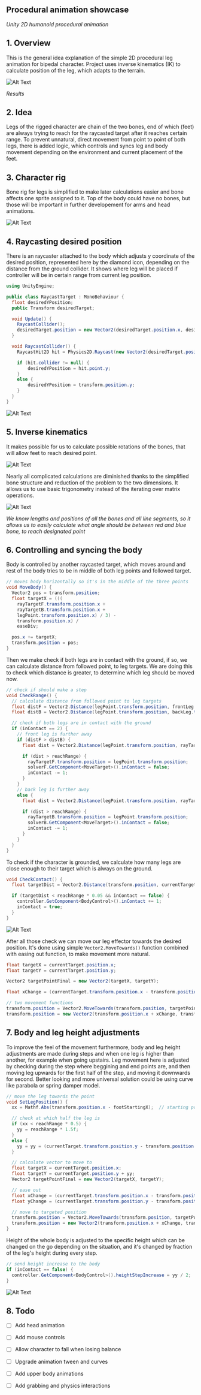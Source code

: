 ## Procedural animation showcase
_Unity 2D humanoid procedural animation_

## 1. Overview
  This is the general idea explanation of the simple 2D procedural leg animation for bipedal character. Project uses inverse kinematics (IK) to calculate position of the leg, which adapts to the terrain.
  
  ![Alt Text](https://media.giphy.com/media/Y3S9FdlkHIynsJgPaj/giphy.gif)

_Results_

## 2. Idea
  Legs of the rigged character are chain of the two bones, end of which (feet) are always trying to reach for the raycasted target after it reaches certain range. To prevent unnatural, direct movement from point to point of both legs, there is added logic, which controls and syncs leg and body movement depending on the environment and current placement of the feet.
  
## 3. Character rig
  Bone rig for legs is simplified to make later calculations easier and bone affects one sprite assigned to it. Top of the body could have no bones, but those will be important in further developement for arms and head animations. 
  
  ![Alt Text](https://github.com/Re50N4NC3/proceduralAnimation2D/blob/master/ikCharacterRig.PNG)

## 4. Raycasting desired position
  There is an raycaster attached to the body which adjusts y coordinate of the desired position, represented here by the diamond icon, depending on the distance from the ground collider. It shows where leg will be placed if controller will be in certain range from current leg position.

```C#
using UnityEngine;

public class RaycastTarget : MonoBehaviour {
  float desiredYPosition;
  public Transform desiredTarget;

  void Update() {
    RaycastCollider();
    desiredTarget.position = new Vector2(desiredTarget.position.x, desiredYPosition);
  }

  void RaycastCollider() {
    RaycastHit2D hit = Physics2D.Raycast(new Vector2(desiredTarget.position.x, transform.position.y + 5), -Vector2.up, 12f);

    if (hit.collider != null) {
        desiredYPosition = hit.point.y;
    }
    else {
        desiredYPosition = transform.position.y;
    }
  }
}
```

![Alt Text](https://media.giphy.com/media/Q7ds6FdBQB03IzmXaO/giphy.gif)

## 5. Inverse kinematics
  It makes possible for us to calculate possible rotations of the bones, that will allow feet to reach desired point.
  
  ![Alt Text](https://github.com/Re50N4NC3/proceduralAnimation2D/blob/master/ikFeet.gif)
  
  Nearly all complicated calculations are diminished thanks to the simplified bone structure and reduction of the problem to the two dimensions. It allows us to use basic trigonometry instead of the iterating over matrix operations.
  
  ![Alt Text](https://github.com/Re50N4NC3/proceduralAnimation2D/blob/master/ikTrig.png)
  
  _We know lengths and positions of all the bones and all line segments, so it allows us to easily calculate what angle should be between red and blue bone, to reach designated point_
  
  ## 6. Controlling and syncing the body
  Body is controlled by another raycasted target, which moves around and rest of the body tries to be in middle of both leg points and followed target. 

```C#
// moves body horizontally so it's in the middle of the three points
void MoveBody() {
  Vector2 pos = transform.position;
  float targetX = (((
    rayTargetF.transform.position.x +
    rayTargetB.transform.position.x +
    legPoint.transform.position.x) / 3) - 
    transform.position.x) / 
    easeDiv;

  pos.x += targetX;
  transform.position = pos;
}
```
  
  Then we make check if both legs are in contact with the ground, if so, we can calculate distance from followed point, to leg targets. We are doing this to check which distance is greater, to determine which leg should be moved now. 
  
```C#
// check if should make a step
void CheckRange() {
  // calculate distance from followed point to leg targets
  float distF = Vector2.Distance(legPoint.transform.position, frontLeg.transform.position);
  float distB = Vector2.Distance(legPoint.transform.position, backLeg.transform.position);

  // check if both legs are in contact with the ground
  if (inContact == 2) {
    // front leg is further away
    if (distF > distB) {
      float dist = Vector2.Distance(legPoint.transform.position, rayTargetB.transform.position);

      if (dist > reachRange) {
        rayTargetF.transform.position = legPoint.transform.position;
        solverF.GetComponent<MoveTarget>().inContact = false;
        inContact -= 1;
      }
    }
    // back leg is further away
    else {
      float dist = Vector2.Distance(legPoint.transform.position, rayTargetF.transform.position);

      if (dist > reachRange) {
        rayTargetB.transform.position = legPoint.transform.position;
        solverB.GetComponent<MoveTarget>().inContact = false;
        inContact -= 1;
      }
    }
  }
}
```

To check if the character is grounded, we calculate how many legs are close enough to their target which is always on the ground.

```C#
void CheckContact() {
  float targetDist = Vector2.Distance(transform.position, currentTarget.transform.position);

  if (targetDist < reachRange * 0.05 && inContact == false) {
    controller.GetComponent<BodyControl>().inContact += 1;
    inContact = true;
  }
}
```
  
  ![Alt Text](https://media.giphy.com/media/XDFRnSsHz3TUxmRBSy/giphy.gif)
  
  After all those check we can move our leg effector towards the desired position. It's done using simple ```Vector2.MoveTowards()``` function combined with easing out function, to make movement more natural.
  
  ```C#
  float targetX = currentTarget.position.x;
  float targetY = currentTarget.position.y;

  Vector2 targetPointFinal = new Vector2(targetX, targetY);

  float xChange = (currentTarget.transform.position.x - transform.position.x) / easeDiv / 2;

  // two movement functions
  transform.position = Vector2.MoveTowards(transform.position, targetPointFinal, speed * Time.deltaTime);
  transform.position = new Vector2(transform.position.x + xChange, transform.position.y + yChange);
  ```
  
  ## 7. Body and leg height adjustments
  To improve the feel of the movement furthermore, body and leg height adjustments are made during steps and when one leg is higher than another, for example when going upstairs. 
  Leg movement here is adjusted by checking during the step where beggining and end points are, and then moving leg upwards for the first half of the step, and moving it downwards for second. Better looking and more universal solution could be using curve like parabola or spring damper model.
  
```C#
// move the leg towards the point
void SetLegPosition() {
  xx = Mathf.Abs(transform.position.x - footStartingX);  // starting position

  // check at which half the leg is
  if (xx < reachRange * 0.5) {
    yy = reachRange * 1.5f;
  }
  else {
    yy = yy = (currentTarget.transform.position.y - transform.position.y) / easeDiv / 2;
  }

  // calculate vector to move to
  float targetX = currentTarget.position.x;
  float targetY = currentTarget.position.y + yy;
  Vector2 targetPointFinal = new Vector2(targetX, targetY);

  // ease out
  float xChange = (currentTarget.transform.position.x - transform.position.x) / easeDiv / 2;
  float yChange = (currentTarget.transform.position.y - transform.position.y + yy) / easeDiv / 2;

  // move to targeted position
  transform.position = Vector2.MoveTowards(transform.position, targetPointFinal, speed * Time.deltaTime);
  transform.position = new Vector2(transform.position.x + xChange, transform.position.y + yChange);
}
```
  Height of the whole body is adjusted to the specific height which can be changed on the go depending on the situation, and it's changed by fraction of the leg's height during every step.
  
```C#
// send height increase to the body
if (inContact == false) {
  controller.GetComponent<BodyControl>().heightStepIncrease = yy / 2;
}
```
  ![Alt Text](https://media.giphy.com/media/H62vdwLXLRo3sMCKaL/giphy.gif)
  
  ## 8. Todo
  - [ ] Add head animation
  - [ ] Add mouse controls
  - [ ] Allow character to fall when losing balance
  - [ ] Upgrade animation tween and curves
  - [ ] Add upper body animations
  - [ ] Add grabbing and physics interactions
  
  
  
  
  
  
